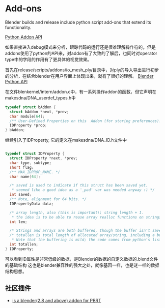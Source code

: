 # Add-ons

Blender builds and release include python script add-ons that extend its functionality.     

[Python Addon API](https://wiki.blender.org/wiki/Reference/Release_Notes/2.80/Python_API/Addons)

如果直接进入debug模式来分析，跟踪代码的运行还是很难理解操作符的，但是addons使用了python的API来，对addon有了大致的了解后，也同时对operator type中的字段的作用有了更具体的视觉效果。

首先在release/scripts/addons/io_mesh_ply/目录中，对ply的导入导出进行初步的分析，在结合blender在用户界面上体现出来，就有了很好的理解。
[Blender Python API](https://docs.blender.org/api/current/info_quickstart.html)


在文件blenkernel/intern/addon.c中，有一系列操作addon的函数，但它声明在
makesdna/DNA_userdef_types.h中
```c
typedef struct bAddon {
  struct bAddon *next, *prev;
  char module[64];
  /** User-Defined Properties on this  Addon (for storing preferences). */
  IDProperty *prop;
} bAddon; 
```

继续引入了IDProperty, 它的定义在makesdna/DNA_ID.h文件中

```c

typedef struct IDProperty {
  struct IDProperty *next, *prev;
  char type, subtype;
  short flag;
  /** MAX_IDPROP_NAME. */
  char name[64];

  /* saved is used to indicate if this struct has been saved yet.
   * seemed like a good idea as a '_pad' var was needed anyway :) */
  int saved;
  /** Note, alignment for 64 bits. */
  IDPropertyData data;

  /* array length, also (this is important!) string length + 1.
   * the idea is to be able to reuse array realloc functions on strings.*/
  int len;

  /* Strings and arrays are both buffered, though the buffer isn't saved. */
  /* totallen is total length of allocated array/string, including a buffer.
   * Note that the buffering is mild; the code comes from python's list implementation. */
  int totallen;
} IDProperty; 
```

可以看到ID属性是非常低级的数据，是Blender的数据的自定义数据的.blend文件的基础结构
这也是blender兼容性的强大之处，就像基因一样，也是谜一样的数据结构思想。

## 社区插件

- [is a blender(2.8 and above) addon for PBRT](https://github.com/joeyskeys/btop)